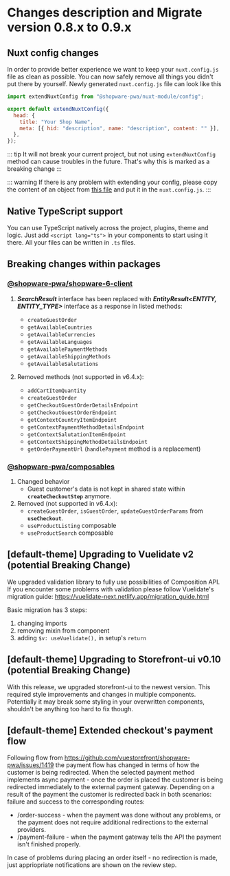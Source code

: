 # Changes description and Migrate version 0.8.x to 0.9.x <Badge text="canary" type="warning"/>

## Nuxt config changes <Badge text="BREAKING CHANGE" type="error"/>

In order to provide better experience we want to keep your `nuxt.config.js` file as clean as possible.
You can now safely remove all things you didn't put there by yourself. Newly generated `nuxt.config.js` file can look like this

```js
import extendNuxtConfig from "@shopware-pwa/nuxt-module/config";

export default extendNuxtConfig({
  head: {
    title: "Your Shop Name",
    meta: [{ hid: "description", name: "description", content: "" }],
  },
});
```

::: tip
It will not break your current project, but not using `extendNuxtConfig` method can cause troubles in the future. That's why this is marked as a breaking change
:::

::: warning
If there is any problem with extending your config, please copy the content of an object from [this file](https://github.com/vuestorefront/shopware-pwa/blob/master/packages/nuxt-module/src/extendNuxtConfig.ts#L10) and put it in the `nuxt.config.js`.
:::

## Native TypeScript support

You can use TypeScript natively across the project, plugins, theme and logic.
Just add `<script lang="ts">` in your components to start using it there. All your files can be written in `.ts` files.

## Breaking changes within packages <Badge text="BREAKING CHANGE" type="error"/>

### [@shopware-pwa/shopware-6-client](../../resources/api/shopware-6-client)

1. **_SearchResult_** interface has been replaced with **_EntityResult<ENTITY, ENTITY_TYPE>_** interface as a response in listed methods:

   - `createGuestOrder`
   - `getAvailableCountries`
   - `getAvailableCurrencies`
   - `getAvailableLanguages`
   - `getAvailablePaymentMethods`
   - `getAvailableShippingMethods`
   - `getAvailableSalutations`

2. Removed methods (not supported in v6.4.x):
   - `addCartItemQuantity`
   - `createGuestOrder`
   - `getCheckoutGuestOrderDetailsEndpoint`
   - `getCheckoutGuestOrderEndpoint`
   - `getContextCountryItemEndpoint`
   - `getContextPaymentMethodDetailsEndpoint`
   - `getContextSalutationItemEndpoint`
   - `getContextShippingMethodDetailsEndpoint`
   - `getOrderPaymentUrl` (`handlePayment` method is a replacement)

### [@shopware-pwa/composables](../../resources/api/composables)

1. Changed behavior
   - Guest customer's data is not kept in shared state within **`createCheckoutStep`** anymore.
2. Removed (not supported in v6.4.x):
   - `createGuestOrder`, `isGuestOrder`, `updateGuestOrderParams` from **`useCheckout`**.
   - `useProductListing` composable
   - `useProductSearch` composable


## [default-theme] Upgrading to Vuelidate v2 (potential Breaking Change)

We upgraded validation library to fully use possibilities of Composition API.
If you encounter some problems with validation please follow Vuelidate's migration guide: https://vuelidate-next.netlify.app/migration_guide.html

Basic migration has 3 steps:

1. changing imports
2. removing mixin from component
3. adding `$v: useVuelidate(),` in setup's `return`

## [default-theme] Upgrading to Storefront-ui v0.10 (potential Breaking Change)

With this release, we upgraded storefront-ui to the newest version. This required style improvements and changes in multiple components. Potentially it may break some styling in your overwritten components, shouldn't be anything too hard to fix though.

## [default-theme] Extended checkout's payment flow

Following flow from https://github.com/vuestorefront/shopware-pwa/issues/1419 the payment flow has changed in terms of how the customer is being redirected. When the selected payment method implements async payment - once the order is placed the customer is being redirected immediately to the external payment gateway. Depending on a result of the payment the customer is redirected back in both scenarios: failure and success to the corresponding routes: 

- /order-success - when the payment was done without any problems, or the payment does not require additional redirections to the external providers.
- /payment-failure - when the payment gateway tells the API the payment isn't finished properly.

In case of problems during placing an order itself - no redirection is made, just appriopriate notifications are shown on the review step.